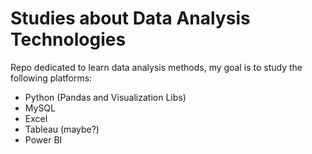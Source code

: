 # Studies about Data Analysis Technologies

Repo dedicated to learn data analysis methods, my goal is to study the following platforms:

- Python (Pandas and Visualization Libs)
- MySQL
- Excel
- Tableau (maybe?)
- Power BI
